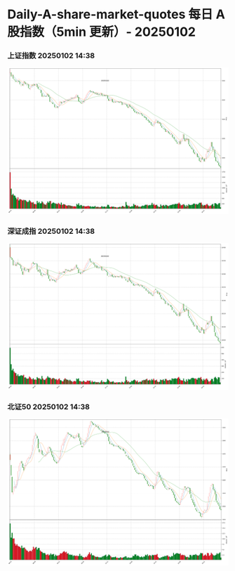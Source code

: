 
# Daily-A-share-market-quotes 每日 A 股指数（5min 更新）- 20250102

### 上证指数 20250102 14:38
![](./fig/2025/1/20250102-sh000001.png)

### 深证成指 20250102 14:38
![](./fig/2025/1/20250102-sz399001.png)

### 北证50 20250102 14:38
![](./fig/2025/1/20250102-bj899050.png)
